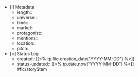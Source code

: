 
- [i] Metadata
	- length::
	- universe:: 
	- time::
	- market::
	- protagonist::
	- mentions::
	- location::
	- pitch:: 
- [<]  Status Log
	- created:: [[<% tp.file.creation_date("YYYY-MM-DD") %>]]
	- status-updated:: [[<% tp.date.now("YYYY-MM-DD") %>]] #fic/storyStem 
